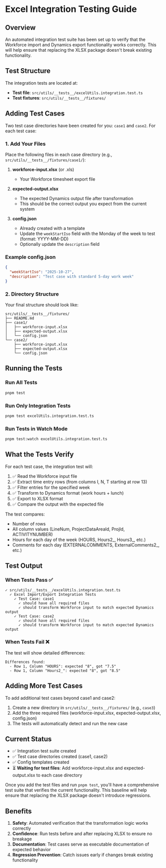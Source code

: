 # Excel Integration Testing Guide

## Overview

An automated integration test suite has been set up to verify that the Workforce import and Dynamics export functionality works correctly. This will help ensure that replacing the XLSX package doesn't break existing functionality.

## Test Structure

The integration tests are located at:
- **Test file**: `src/utils/__tests__/excelUtils.integration.test.ts`
- **Test fixtures**: `src/utils/__tests__/fixtures/`

## Adding Test Cases

Two test case directories have been created for you: `case1` and `case2`. For each test case:

### 1. Add Your Files

Place the following files in each case directory (e.g., `src/utils/__tests__/fixtures/case1/`):

1. **workforce-input.xlsx** (or .xls)
   - Your Workforce timesheet export file

2. **expected-output.xlsx**
   - The expected Dynamics output file after transformation
   - This should be the correct output you expect from the current system

3. **config.json**
   - Already created with a template
   - Update the `weekStartIso` field with the Monday of the week to test (format: YYYY-MM-DD)
   - Optionally update the `description` field

### Example config.json

```json
{
  "weekStartIso": "2025-10-27",
  "description": "Test case with standard 5-day work week"
}
```

### 2. Directory Structure

Your final structure should look like:

```
src/utils/__tests__/fixtures/
├── README.md
├── case1/
│   ├── workforce-input.xlsx
│   ├── expected-output.xlsx
│   └── config.json
└── case2/
    ├── workforce-input.xlsx
    ├── expected-output.xlsx
    └── config.json
```

## Running the Tests

### Run All Tests
```bash
pnpm test
```

### Run Only Integration Tests
```bash
pnpm test excelUtils.integration.test.ts
```

### Run Tests in Watch Mode
```bash
pnpm test:watch excelUtils.integration.test.ts
```

## What the Tests Verify

For each test case, the integration test will:

1. ✅ Read the Workforce input file
2. ✅ Extract time entry rows (from columns I, N, T starting at row 13)
3. ✅ Filter entries for the specified week
4. ✅ Transform to Dynamics format (work hours + lunch)
5. ✅ Export to XLSX format
6. ✅ Compare the output with the expected file

The test compares:
- Number of rows
- All column values (LineNum, ProjectDataAreaId, ProjId, ACTIVITYNUMBER)
- Hours for each day of the week (HOURS, Hours2_, Hours3_, etc.)
- Comments for each day (EXTERNALCOMMENTS, ExternalComments2_, etc.)

## Test Output

### When Tests Pass ✅
```
✓ src/utils/__tests__/excelUtils.integration.test.ts
  ✓ Excel Import/Export Integration Tests
    ✓ Test Case: case1
      ✓ should have all required files
      ✓ should transform Workforce input to match expected Dynamics output
    ✓ Test Case: case2
      ✓ should have all required files
      ✓ should transform Workforce input to match expected Dynamics output
```

### When Tests Fail ❌
The test will show detailed differences:
```
Differences found:
  - Row 1, Column "HOURS": expected "8", got "7.5"
  - Row 1, Column "Hours2_": expected "8", got "8.5"
```

## Adding More Test Cases

To add additional test cases beyond case1 and case2:

1. Create a new directory in `src/utils/__tests__/fixtures/` (e.g., `case3`)
2. Add the three required files (workforce-input.xlsx, expected-output.xlsx, config.json)
3. The tests will automatically detect and run the new case

## Current Status

- ✅ Integration test suite created
- ✅ Test case directories created (case1, case2)
- ✅ Config templates created
- ⏳ **Waiting for test files**: Add workforce-input.xlsx and expected-output.xlsx to each case directory

Once you add the test files and run `pnpm test`, you'll have a comprehensive test suite that verifies the current functionality. This baseline will help ensure that replacing the XLSX package doesn't introduce regressions.

## Benefits

1. **Safety**: Automated verification that the transformation logic works correctly
2. **Confidence**: Run tests before and after replacing XLSX to ensure no breakage
3. **Documentation**: Test cases serve as executable documentation of expected behavior
4. **Regression Prevention**: Catch issues early if changes break existing functionality
